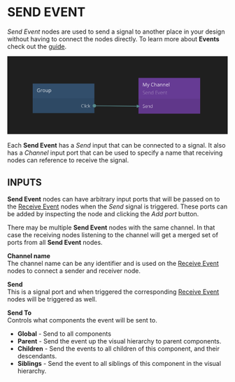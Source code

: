 # SEND EVENT

_Send Event_ nodes are used to send a signal to another place in your design without having to connect the nodes directly. To learn more about **Events** check out the [guide](/guides/events.md).

![](send-event.png)

Each **Send Event** has a _Send_ input that can be connected to a signal.
It also has a _Channel_ input port that can be used to specify a name that receiving nodes can reference to receive the signal.

<div class = "node-inputs">

## INPUTS

**Send Event** nodes can have arbitrary input ports that will be passed on to the
[Receive Event][0] nodes when the _Send_ signal is triggered. These ports can be added by
inspecting the node and clicking the _Add port_ button.

There may be multiple **Send Event** nodes with the same channel. In that case the receiving nodes
listening to the channel will get a merged set of ports from all **Send Event** nodes.

**Channel name**  
The channel name can be any identifier and is used on the [Receive Event][0] nodes to connect a sender and receiver node.

**Send**  
This is a signal port and when triggered the corresponding [Receive Event][0] nodes will be triggered as well.

**Send To**  
Controls what components the event will be sent to.

- **Global** - Send to all components
- **Parent** - Send the event up the visual hierarchy to parent components.
- **Children** - Send the events to all children of this component, and their descendants.
- **Siblings** - Send the event to all siblings of this component in the visual hierarchy.

</div>

[0]: /nodes/standard/receive-event.md
